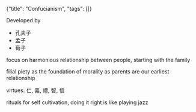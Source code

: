 {"title": "Confucianism", "tags": []}

Developed by
* 孔夫子
* 孟子
* 荀子

focus on harmonious relationship between people, starting with the family

filial piety as the foundation of morality as parents are our earliest relationship

virtues: 仁, 義, 禮, 智, 信

rituals for self cultivation, doing it right is like playing jazz

